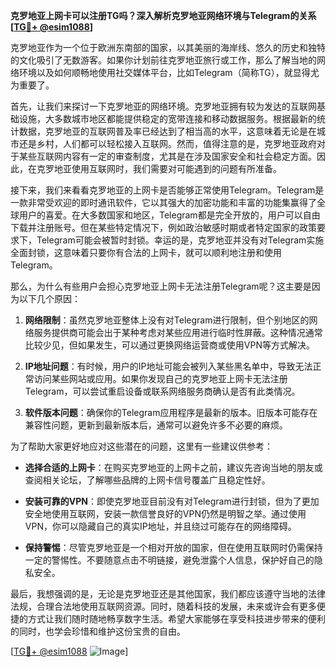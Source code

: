 **克罗地亚上网卡可以注册TG吗？深入解析克罗地亚网络环境与Telegram的关系[[TG💪+ @esim1088](https://t.me/s/esim1088)]**

克罗地亚作为一个位于欧洲东南部的国家，以其美丽的海岸线、悠久的历史和独特的文化吸引了无数游客。如果你计划前往克罗地亚旅行或工作，那么了解当地的网络环境以及如何顺畅地使用社交媒体平台，比如Telegram（简称TG），就显得尤为重要了。

首先，让我们来探讨一下克罗地亚的网络环境。克罗地亚拥有较为发达的互联网基础设施，大多数城市地区都能提供稳定的宽带连接和移动数据服务。根据最新的统计数据，克罗地亚的互联网普及率已经达到了相当高的水平，这意味着无论是在城市还是乡村，人们都可以轻松接入互联网。然而，值得注意的是，克罗地亚政府对于某些互联网内容有一定的审查制度，尤其是在涉及国家安全和社会稳定方面。因此，在克罗地亚使用互联网时，我们需要对可能遇到的问题有所准备。

接下来，我们来看看克罗地亚的上网卡是否能够正常使用Telegram。Telegram是一款非常受欢迎的即时通讯软件，它以其强大的加密功能和丰富的功能集赢得了全球用户的喜爱。在大多数国家和地区，Telegram都是完全开放的，用户可以自由下载并注册账号。但在某些特定情况下，例如政治敏感时期或者特定国家的政策要求下，Telegram可能会被暂时封锁。幸运的是，克罗地亚并没有对Telegram实施全面封锁，这意味着只要你有合法的上网卡，就可以顺利地注册和使用Telegram。

那么，为什么有些用户会担心克罗地亚上网卡无法注册Telegram呢？这主要是因为以下几个原因：

1. **网络限制**：虽然克罗地亚整体上没有对Telegram进行限制，但个别地区的网络服务提供商可能会出于某种考虑对某些应用进行临时性屏蔽。这种情况通常比较少见，但如果发生，可以通过更换网络运营商或使用VPN等方式解决。
   
2. **IP地址问题**：有时候，用户的IP地址可能会被列入某些黑名单中，导致无法正常访问某些网站或应用。如果你发现自己的克罗地亚上网卡无法注册Telegram，可以尝试重启设备或联系网络服务商确认是否有此类情况。

3. **软件版本问题**：确保你的Telegram应用程序是最新的版本。旧版本可能存在兼容性问题，更新到最新版本后，通常可以避免许多不必要的麻烦。

为了帮助大家更好地应对这些潜在的问题，这里有一些建议供参考：

- **选择合适的上网卡**：在购买克罗地亚的上网卡之前，建议先咨询当地的朋友或查阅相关论坛，了解哪些品牌的上网卡信号覆盖广且稳定性好。
  
- **安装可靠的VPN**：即使克罗地亚目前没有对Telegram进行封锁，但为了更加安全地使用互联网，安装一款信誉良好的VPN仍然是明智之举。通过使用VPN，你可以隐藏自己的真实IP地址，并且绕过可能存在的网络障碍。

- **保持警惕**：尽管克罗地亚是一个相对开放的国家，但在使用互联网时仍需保持一定的警惕性。不要随意点击不明链接，避免泄露个人信息，保护好自己的隐私安全。

最后，我想强调的是，无论是克罗地亚还是其他国家，我们都应该遵守当地的法律法规，合理合法地使用互联网资源。同时，随着科技的发展，未来或许会有更多便捷的方式让我们随时随地畅享数字生活。希望大家能够在享受科技进步带来的便利的同时，也学会珍惜和维护这份宝贵的自由。

[[TG💪+ @esim1088](https://t.me/s/esim1088) ![Image](https://i.postimg.cc/4NQfJmqS/Snipaste-2025-05-13-00-14-12.png)]